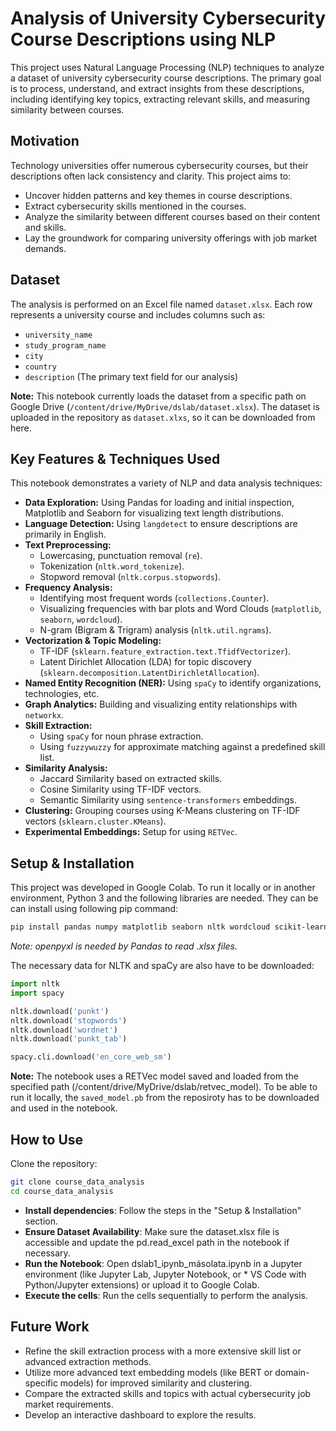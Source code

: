 # Analysis of University Cybersecurity Course Descriptions using NLP

This project uses Natural Language Processing (NLP) techniques to analyze a dataset of university cybersecurity course descriptions. The primary goal is to process, understand, and extract insights from these descriptions, including identifying key topics, extracting relevant skills, and measuring similarity between courses.

## Motivation

Technology universities offer numerous cybersecurity courses, but their descriptions often lack consistency and clarity. This project aims to:

* Uncover hidden patterns and key themes in course descriptions.
* Extract cybersecurity skills mentioned in the courses.
* Analyze the similarity between different courses based on their content and skills.
* Lay the groundwork for comparing university offerings with job market demands.

## Dataset

The analysis is performed on an Excel file named `dataset.xlsx`. Each row represents a university course and includes columns such as:

* `university_name`
* `study_program_name`
* `city`
* `country`
* `description` (The primary text field for our analysis)

**Note:** This notebook currently loads the dataset from a specific path on Google Drive (`/content/drive/MyDrive/dslab/dataset.xlsx`). 
The dataset is uploaded in the repository as `dataset.xlxs`, so it can be downloaded from here.

## Key Features & Techniques Used

This notebook demonstrates a variety of NLP and data analysis techniques:

* **Data Exploration:** Using Pandas for loading and initial inspection, Matplotlib and Seaborn for visualizing text length distributions.
* **Language Detection:** Using `langdetect` to ensure descriptions are primarily in English.
* **Text Preprocessing:**
    * Lowercasing, punctuation removal (`re`).
    * Tokenization (`nltk.word_tokenize`).
    * Stopword removal (`nltk.corpus.stopwords`).
* **Frequency Analysis:**
    * Identifying most frequent words (`collections.Counter`).
    * Visualizing frequencies with bar plots and Word Clouds (`matplotlib`, `seaborn`, `wordcloud`).
    * N-gram (Bigram & Trigram) analysis (`nltk.util.ngrams`).
* **Vectorization & Topic Modeling:**
    * TF-IDF (`sklearn.feature_extraction.text.TfidfVectorizer`).
    * Latent Dirichlet Allocation (LDA) for topic discovery (`sklearn.decomposition.LatentDirichletAllocation`).
* **Named Entity Recognition (NER):** Using `spaCy` to identify organizations, technologies, etc.
* **Graph Analytics:** Building and visualizing entity relationships with `networkx`.
* **Skill Extraction:**
    * Using `spaCy` for noun phrase extraction.
    * Using `fuzzywuzzy` for approximate matching against a predefined skill list.
* **Similarity Analysis:**
    * Jaccard Similarity based on extracted skills.
    * Cosine Similarity using TF-IDF vectors.
    * Semantic Similarity using `sentence-transformers` embeddings.
* **Clustering:** Grouping courses using K-Means clustering on TF-IDF vectors (`sklearn.cluster.KMeans`).
* **Experimental Embeddings:** Setup for using `RETVec`.

## Setup & Installation

This project was developed in Google Colab. To run it locally or in another environment, Python 3 and the following libraries are needed. They can be can install using following pip command:

```bash
pip install pandas numpy matplotlib seaborn nltk wordcloud scikit-learn spacy langdetect fuzzywuzzy[speedup] sentence-transformers torch torchvision retvec tensorflow tensorflow-text openpyxl
```

*Note: openpyxl is needed by Pandas to read .xlsx files.*

The necessary data for NLTK and spaCy are also have to be downloaded:

```python
import nltk
import spacy

nltk.download('punkt')
nltk.download('stopwords')
nltk.download('wordnet')
nltk.download('punkt_tab')

spacy.cli.download('en_core_web_sm')
```

**Note:** The notebook uses a RETVec model saved and loaded from the specified path (/content/drive/MyDrive/dslab/retvec_model).
To be able to run it locally, the `saved_model.pb` from the reposiroty has to be downloaded and used in the notebook.

## How to Use
Clone the repository:

```bash
git clone course_data_analysis
cd course_data_analysis
```

* **Install dependencies**: Follow the steps in the "Setup & Installation" section.
* **Ensure Dataset Availability**: Make sure the dataset.xlsx file is accessible and update the pd.read_excel path in the notebook if necessary.
* **Run the Notebook**: Open dslab1_ipynb_másolata.ipynb in a Jupyter environment (like Jupyter Lab, Jupyter Notebook, or * VS Code with Python/Jupyter extensions) or upload it to Google Colab.
* **Execute the cells**: Run the cells sequentially to perform the analysis.


## Future Work
* Refine the skill extraction process with a more extensive skill list or advanced extraction methods.
* Utilize more advanced text embedding models (like BERT or domain-specific models) for improved similarity and clustering.
* Compare the extracted skills and topics with actual cybersecurity job market requirements.
* Develop an interactive dashboard to explore the results.
